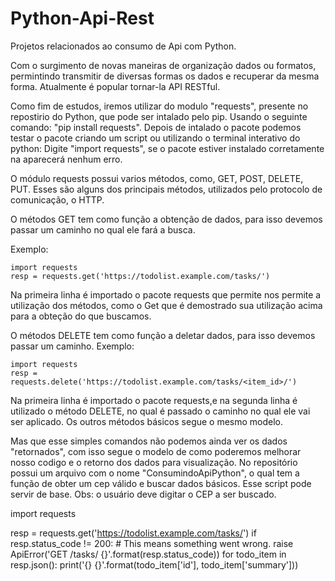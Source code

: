 # Python-Api-Rest
Projetos relacionados ao  consumo de  Api com Python.

Com o surgimento de novas maneiras de organização dados ou formatos, permintindo transmitir de diversas formas os dados e recuperar da mesma forma. Atualmente é popular tornar-la API RESTful. 

Como fim de estudos, iremos utilizar do modulo "requests", presente no repostirio do Python, que pode ser intalado pelo pip. Usando o seguinte comando: "pip install requests".
Depois de intalado o pacote podemos testar o pacote criando um script ou utilizando o terminal interativo do python: Digite "import requests", se o pacote estiver instalado corretamente na aparecerá nenhum erro.

O módulo requests possui varios métodos, como, GET, POST, DELETE, PUT. Esses são alguns dos principais métodos, utilizados pelo protocolo de comunicação, o HTTP.

O métodos GET tem como função a obtenção de dados, para isso devemos passar um caminho no qual ele fará a busca.

Exemplo:

    import requests                                                                                                                          resp = requests.get('https://todolist.example.com/tasks/')
    
    
    
Na primeira linha é importado o pacote requests que permite nos permite a utilização dos métodos, como o Get que é demostrado sua utilização acima para a obteção do que buscamos.


O métodos DELETE tem como função a deletar dados, para isso devemos passar um caminho.                                                Exemplo:  
    
    import requests                                                                                                                         resp = requests.delete('https://todolist.example.com/tasks/<item_id>/')      

Na primeira linha é importado o pacote requests,e na segunda linha é utilizado o método DELETE, no qual é passado o caminho no qual ele vai ser aplicado. Os outros métodos básicos segue o mesmo modelo. 

Mas que esse simples comandos não podemos ainda ver os dados "retornados", com isso segue o modelo de como poderemos melhorar nosso codigo e o retorno dos dados para visualização. No repositório possui um arquivo com o nome "ConsumindoApiPython", o qual tem a função de obter um cep válido e buscar dados básicos. Esse script pode servir de base. Obs: o usuário deve digitar o CEP a ser buscado.   


import requests

resp = requests.get('https://todolist.example.com/tasks/')
if resp.status_code != 200:
    # This means something went wrong.
    raise ApiError('GET /tasks/ {}'.format(resp.status_code))
for todo_item in resp.json():
    print('{} {}'.format(todo_item['id'], todo_item['summary']))

